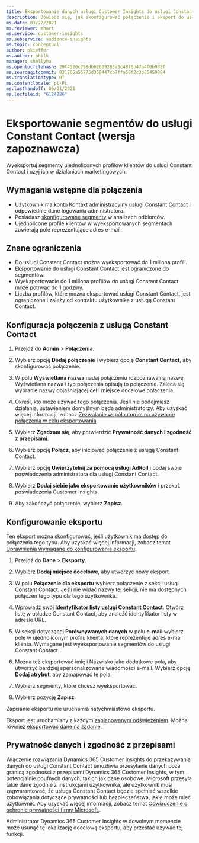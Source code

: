 ```yaml
---
title: Eksportowanie danych usługi Customer Insights do usługi Constant Contact
description: Dowiedz się, jak skonfigurować połączenie i eksport do usługi Constant Contact.
ms.date: 03/22/2021
ms.reviewer: mhart
ms.service: customer-insights
ms.subservice: audience-insights
ms.topic: conceptual
author: pkieffer
ms.author: philk
manager: shellyha
ms.openlocfilehash: 29f4320c798db62609283e3c48f0b47a4f0b982f
ms.sourcegitcommit: 831765a55775d358447cb7ffa56f2c3b85459084
ms.translationtype: HT
ms.contentlocale: pl-PL
ms.lasthandoff: 06/01/2021
ms.locfileid: "6124286"
---
```

# <a name="export-segments-to-constant-contact-preview"></a>Eksportowanie segmentów do usługi Constant Contact (wersja zapoznawcza)

Wyeksportuj segmenty ujednoliconych profilów klientów do usługi Constant Contact i użyj ich w działaniach marketingowych. 

## <a name="prerequisites-for-a-connection"></a>Wymagania wstępne dla połączenia

-   Użytkownik ma konto [Kontakt administracyjny usługi Constant Contact](https://www.constantcontact.com/account-home) i odpowiednie dane logowania administratora.
-   Posiadasz [skonfigurowane segmenty](segments.md) w analizach odbiorców.
-   Ujednolicone profile klientów w wyeksportowanych segmentach zawierają pole reprezentujące adres e-mail.

## <a name="known-limitations"></a>Znane ograniczenia

- Do usługi Constant Contact można wyeksportować do 1 miliona profili.
- Eksportowanie do usługi Constant Contact jest ograniczone do segmentów.
- Wyeksportowanie do 1 miliona profilów do usługi Constant Contact może potrwać do 1 godziny. 
- Liczba profilów, które można eksportować usługi Constant Contact, jest ograniczona i zależy od kontraktu użytkownika z usługą Constant Contact.

## <a name="set-up-connection-to-constant-contact"></a>Konfiguracja połączenia z usługą Constant Contact

1. Przejdź do **Admin** > **Połączenia**.

1. Wybierz opcję **Dodaj połączenie** i wybierz opcję **Constant Contact**, aby skonfigurować połączenie.

1. W polu **Wyświetlana nazwa** nadaj połączeniu rozpoznawalną nazwę. Wyświetlana nazwa i typ połączenia opisują to połączenie. Zaleca się wybranie nazwy objaśniającej cel i miejsce docelowe połączenia.

1. Określ, kto może używać tego połączenia. Jeśli nie podejmiesz działania, ustawieniem domyślnym będą administratorzy. Aby uzyskać więcej informacji, zobacz [Zezwalanie współautorom na używanie połączenia w celu eksportowania](connections.md#allow-contributors-to-use-a-connection-for-exports).

1. Wybierz **Zgadzam się**, aby potwierdzić **Prywatność danych i zgodność z przepisami**.

1. Wybierz opcję **Połącz**, aby inicjować połączenie z usługą Constant Contact.

1. Wybierz opcję **Uwierzytelnij za pomocą usługi AdRoll** i podaj swoje poświadczenia administratora dla usługi Constant Contact. 

1. Wybierz **Dodaj siebie jako eksportowanie użytkowników** i przekaż poświadczenia Customer Insights.

1. Aby zakończyć połączenie, wybierz **Zapisz**.

## <a name="configure-an-export"></a>Konfigurowanie eksportu

Ten eksport można skonfigurować, jeśli użytkownik ma dostęp do połączenia tego typu. Aby uzyskać więcej informacji, zobacz temat [Uprawnienia wymagane do konfigurowania eksportu](export-destinations.md#set-up-a-new-export).

1. Przejdź do **Dane** > **Eksporty**.

1. Wybierz **Dodaj miejsce docelowe**, aby utworzyć nowy eksport.

1. W polu **Połączenie dla eksportu** wybierz połączenie z sekcji usługi Constant Contact. Jeśli nie widać nazwy tej sekcji, nie ma dostępnych połączeń tego typu dla tego użytkownika.

1. Wprowadź swój [**Identyfikator listy usługi Constant Contact**](https://app.constantcontact.com/pages/contacts/ui#lists). Otwórz listę w usłudze Constant Contact, aby znaleźć identyfikator listy w adresie URL.

1. W sekcji dotyczącej **Porównywanych danych** w polu **e-mail** wybierz pole w ujednoliconym profilu klienta, które reprezentuje adres e-mail klienta. Wymagane jest wyeksportowanie segmentów do usługi Constant Contact.

1. Można też eksportować imię i Nazwisko jako dodatkowe pola, aby utworzyć bardziej spersonalizowane wiadomości e-mail. Wybierz opcję **Dodaj atrybut**, aby zamapować te pola.

1. Wybierz segmenty, które chcesz wyeksportować.

1. Wybierz pozycję **Zapisz**.

Zapisanie eksportu nie uruchamia natychmiastowo eksportu.

Eksport jest uruchamiany z każdym [zaplanowanym odświeżeniem](system.md#schedule-tab). Można również [eksportować dane na żądanie](export-destinations.md#run-exports-on-demand). 


## <a name="data-privacy-and-compliance"></a>Prywatność danych i zgodność z przepisami

Włączenie rozwiązania Dynamics 365 Customer Insights do przekazywania danych do usługi Constant Contact umożliwia przesyłanie danych poza granicą zgodności z przepisami Dynamics 365 Customer Insights, w tym potencjalnie poufnych danych, takich jak dane osobowe. Microsoft przesyła takie dane zgodnie z instrukcjami użytkownika, ale użytkownik musi zagwarantować, że usługa Constant Contact będzie spełniać wszelkie zobowiązania dotyczące prywatności lub bezpieczeństwa, jakie może mieć użytkownik. Aby uzyskać więcej informacji, zobacz temat [Oświadczenie o ochronie prywatności firmy Microsoft.](https://go.microsoft.com/fwlink/?linkid=396732).

Administrator Dynamics 365 Customer Insights w dowolnym momencie może usunąć tę lokalizację docelową eksportu, aby przestać używać tej funkcji.
